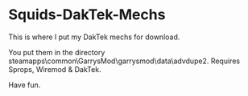 # Squids-DakTek-Mechs
This is where I put my DakTek mechs for download.

You put them in the directory steamapps\common\GarrysMod\garrysmod\data\advdupe2.
Requires Sprops, Wiremod & DakTek.

Have fun.
